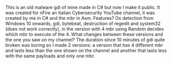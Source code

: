 This is an old malware gdi of mine made in C#
but now I make it public.
It was created for nFire an Italian Cybersecurity YouTube channel, it was created by me in C# and the mbr in Asm.
Features? Os detection from Windows 10 onwards, gdi, bytebeat, destruction of regedit and system32 (does not work correctly), in the version with 4 mbr using Random decides which mbr to execute of the 4.
What changes between these versions and the one you saw on my channel?
The duration since 10 minutes of gdi quite broken was boring so I made 2 versions:
a version that has 4 different mbr and lasts less than the one shown on the channel and another that lasts less with the same payloads and only one mbr.

